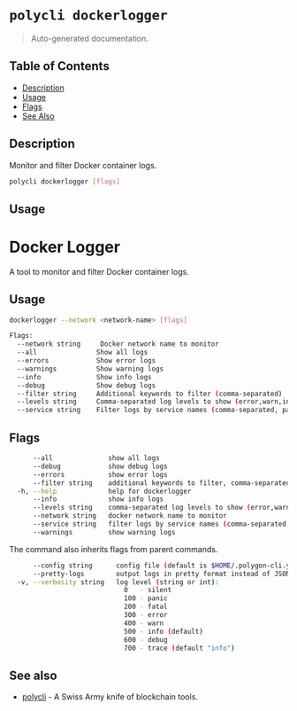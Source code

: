 # `polycli dockerlogger`

> Auto-generated documentation.

## Table of Contents

- [Description](#description)
- [Usage](#usage)
- [Flags](#flags)
- [See Also](#see-also)

## Description

Monitor and filter Docker container logs.

```bash
polycli dockerlogger [flags]
```

## Usage

# Docker Logger

A tool to monitor and filter Docker container logs.

## Usage

```bash
dockerlogger --network <network-name> [flags]

Flags:
  --network string     Docker network name to monitor
  --all               Show all logs
  --errors            Show error logs
  --warnings          Show warning logs
  --info              Show info logs
  --debug             Show debug logs
  --filter string     Additional keywords to filter (comma-separated)
  --levels string     Comma-separated log levels to show (error,warn,info,debug)
  --service string    Filter logs by service names (comma-separated, partial match)
```
## Flags

```bash
      --all              show all logs
      --debug            show debug logs
      --errors           show error logs
      --filter string    additional keywords to filter, comma-separated
  -h, --help             help for dockerlogger
      --info             show info logs
      --levels string    comma-separated log levels to show (error,warn,info,debug)
      --network string   docker network name to monitor
      --service string   filter logs by service names (comma-separated, partial match)
      --warnings         show warning logs
```

The command also inherits flags from parent commands.

```bash
      --config string      config file (default is $HOME/.polygon-cli.yaml)
      --pretty-logs        output logs in pretty format instead of JSON (default true)
  -v, --verbosity string   log level (string or int):
                             0   - silent
                             100 - panic
                             200 - fatal
                             300 - error
                             400 - warn
                             500 - info (default)
                             600 - debug
                             700 - trace (default "info")
```

## See also

- [polycli](polycli.md) - A Swiss Army knife of blockchain tools.
